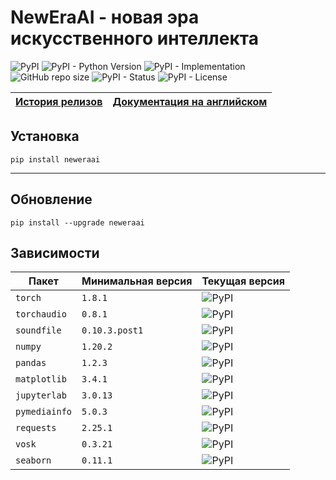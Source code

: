 # NewEraAI - новая эра искусственного интеллекта

![PyPI](https://img.shields.io/pypi/v/neweraai)
![PyPI - Python Version](https://img.shields.io/pypi/pyversions/neweraai)
![PyPI - Implementation](https://img.shields.io/pypi/implementation/neweraai)
![GitHub repo size](https://img.shields.io/github/repo-size/dmitryryumin/neweraai)
![PyPI - Status](https://img.shields.io/pypi/status/neweraai)
![PyPI - License](https://img.shields.io/pypi/l/neweraai)

| [История релизов](https://github.com/DmitryRyumin/NewEraAI/blob/main/NOTES_RU.md) | [Документация на английском](https://github.com/DmitryRyumin/NewEraAI) |
| --- | --- |

## Установка

```shell script
pip install neweraai
```

---

## Обновление

```shell script
pip install --upgrade neweraai
```

## Зависимости

| Пакет | Минимальная версия | Текущая версия |
| ----- | ------------------ | -------------- |
`torch` | `1.8.1` | ![PyPI](https://img.shields.io/pypi/v/torch) |
`torchaudio` | `0.8.1` | ![PyPI](https://img.shields.io/pypi/v/torchaudio) |
`soundfile` | `0.10.3.post1` | ![PyPI](https://img.shields.io/pypi/v/soundfile) |
`numpy` | `1.20.2` | ![PyPI](https://img.shields.io/pypi/v/numpy) |
`pandas` | `1.2.3` | ![PyPI](https://img.shields.io/pypi/v/pandas) |
`matplotlib` | `3.4.1` | ![PyPI](https://img.shields.io/pypi/v/matplotlib) |
`jupyterlab` | `3.0.13` | ![PyPI](https://img.shields.io/pypi/v/jupyterlab) |
`pymediainfo` | `5.0.3` | ![PyPI](https://img.shields.io/pypi/v/pymediainfo) |
`requests` | `2.25.1` | ![PyPI](https://img.shields.io/pypi/v/requests) |
`vosk` | `0.3.21` | ![PyPI](https://img.shields.io/pypi/v/vosk) |
`seaborn` | `0.11.1` | ![PyPI](https://img.shields.io/pypi/v/seaborn) |